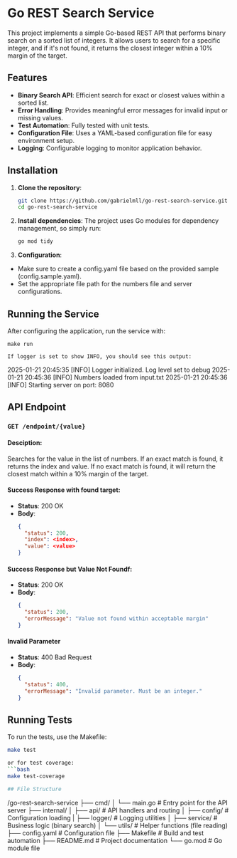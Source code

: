# Go REST Search Service

This project implements a simple Go-based REST API that performs binary search on a sorted list of integers. It allows users to search for a specific integer, and if it's not found, it returns the closest integer within a 10% margin of the target.

## Features

- **Binary Search API**: Efficient search for exact or closest values within a sorted list.
- **Error Handling**: Provides meaningful error messages for invalid input or missing values.
- **Test Automation**: Fully tested with unit tests.
- **Configuration File**: Uses a YAML-based configuration file for easy environment setup.
- **Logging**: Configurable logging to monitor application behavior.

## Installation

1. **Clone the repository**:
   ```bash
   git clone https://github.com/gabrielmll/go-rest-search-service.git
   cd go-rest-search-service

2. **Install dependencies**:
The project uses Go modules for dependency management, so simply run:
    ```bash
    go mod tidy

3. **Configuration**:
- Make sure to create a config.yaml file based on the provided sample (config.sample.yaml).
- Set the appropriate file path for the numbers file and server configurations.


## Running the Service
After configuring the application, run the service with:
   ```
   make run

If logger is set to show INFO, you should see this output: 
   ```
   2025-01-21 20:45:35 [INFO] Logger initialized. Log level set to debug
   2025-01-21 20:45:36 [INFO] Numbers loaded from input.txt
   2025-01-21 20:45:36 [INFO] Starting server on port: 8080


## API Endpoint

### `GET /endpoint/{value}`

#### Desciption:
Searches for the value in the list of numbers. If an exact match is found, it returns the index and value. If no exact match is found, it will return the closest match within a 10% margin of the target.

#### Success Response with found target:
- **Status**: 200 OK
- **Body**:
  ```json
  {
    "status": 200,
    "index": <index>,
    "value": <value>
  }

#### Success Response but Value Not Foundf:
- **Status**: 200 OK
- **Body**:
  ```json
  {
    "status": 200,
    "errorMessage": "Value not found within acceptable margin"
  } 

#### Invalid Parameter
- **Status**: 400 Bad Request
- **Body**:
  ```json
  {
    "status": 400,
    "errorMessage": "Invalid parameter. Must be an integer."
  }

## Running Tests
To run the tests, use the Makefile:
   ```bash
   make test

or for test coverage:
   ```bash
   make test-coverage

## File Structure
```
/go-rest-search-service
├── cmd/
│   └── main.go            # Entry point for the API server
├── internal/
│   ├── api/               # API handlers and routing
│   ├── config/            # Configuration loading
|   ├── logger/            # Logging utilities
│   ├── service/           # Business logic (binary search)
│   └── utils/             # Helper functions (file reading)
├── config.yaml            # Configuration file
├── Makefile               # Build and test automation
├── README.md              # Project documentation
└── go.mod                 # Go module file